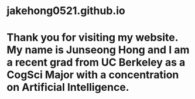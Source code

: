 # jakehong0521.github.io
# Thank you for visiting my website. My name is Junseong Hong and I am a recent grad from UC Berkeley as a CogSci Major with a concentration on Artificial Intelligence.